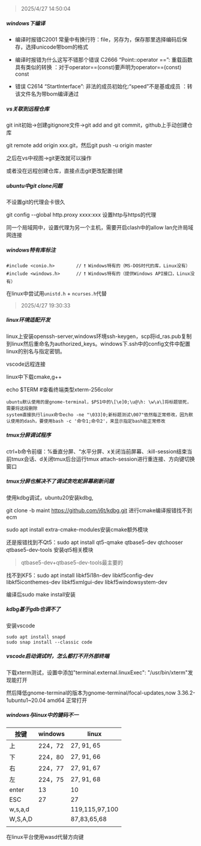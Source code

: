 > 2025/4/27 14:50:04

##### windows下编译

* 编译时报错C2001 常量中有换行符：file，另存为，保存那里选择编码后保存，选择unicode带bom的格式

* 编译时报错为什么这写不错那个错误	C2666	“Point::operator ==”: 重载函数具有类似的转换	：对于operator==(const)要声明为operator==(const) const

* 错误	C2614	“StartInterface”: 非法的成员初始化:“speed”不是基或成员	：转该文件名为带bom编译通过

##### vs关联到远程仓库

git init初始->创建gitignore文件->git add and git commit，github上手动创建仓库

git remote add origin xxx.git，然后git push -u origin master

之后在vs中视图->git更改就可以操作

或者没在远程创建仓库，直接点击git更改配置创建

##### ubuntu中git clone问题

不设置git的代理会卡很久

git config --global http.proxy xxxx:xxx 设置http与https的代理

同一个局域网中，设置代理为另一个主机，需要开启clash中的allow lan允许局域网连接

##### windows特有库标注

```
#include <conio.h>        // ❗ Windows特有的（MS-DOS时代的库，Linux没有）
#include <windows.h>      // ❗ Windows特有的（提供Windows API接口，Linux没有）
```

在linux中尝试用`unistd.h` + `ncurses.h`代替

> 2025/4/27 19:30:33

##### linux环境适配开发

linux上安装openssh-server,windows环境ssh-keygen，scp将id_ras.pub复制到linux然后重命名为authorized_keys。windows下.ssh中的config文件中配置linux的别名与指定密钥。

vscode远程连接

linux中下载cmake,g++

echo $TERM #查看终端类型xterm-256color

```
ubuntu默认使用的是gnome-terminal，$PS1中的\[\e]0;\u@\h: \w\a\]将标题锁死，需要将这段删除
system直接执行linux命令echo -ne "\033]0;新标题测试\007"依然每正常修改，因为默认使用的dash，要使用bash -c '命令1;命令2'，来显示指定bash能正常修改
```

##### tmux分屏调试程序

ctrl+b命令前缀：%垂直分屏、“水平分屏、x关闭当前屏幕、:kill-session结束当前tmux会话、d关闭tmux后台运行tmux attach-session进行重连接、方向键切换窗口

##### tmux分屏也解决不了调试贪吃蛇屏幕刷新问题

使用kdbg调试，ubuntu20安装kdbg,

git clone -b maint https://github.com/j6t/kdbg.git 进行cmake编译报错找不到ecm

sudo apt install extra-cmake-modules安装cmake额外模块

还是报错找到不Qt5：sudo apt install qt5-qmake qtbase5-dev qtchooser qtbase5-dev-tools 安装qt5相关模块

> qtbase5-dev+qtbase5-dev-tools最主要的

找不到KF5：sudo apt install libkf5i18n-dev libkf5config-dev libkf5iconthemes-dev libkf5xmlgui-dev libkf5windowsystem-dev

编译后sudo make install安装

##### kdbg基于gdb也调不了

安装vscode

```
sudo apt install snapd
sudo snap install --classic code
```

##### vscode启动调试时，怎么都打不开外部终端

下载xterm测试，设置中添加"terminal.external.linuxExec": "/usr/bin/xterm"发现能打开

然后降低gnome-terminal的版本为gnome-terminal/focal-updates,now 3.36.2-1ubuntu1~20.04 amd64 正常打开

##### windows与linux中的键码不一

| 按键    | windows | linux          |
| ------- | ------- | -------------- |
| 上      | 224，72 | 27, 91, 65     |
| 下      | 224，80 | 27, 91, 66     |
| 右      | 224，77 | 27, 91, 67     |
| 左      | 224，75 | 27, 91, 68     |
| enter   | 13      | 10             |
| ESC     | 27      | 27             |
| w,s,a,d |         | 119,115,97,100 |
| W,S,A,D |         | 87,83,65,68    |
|         |         |                |

在linux平台使用wasd代替方向键
